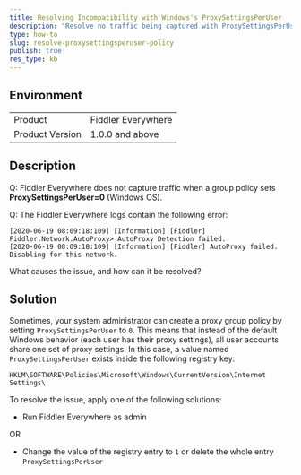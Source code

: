 ```yaml
---
title: Resolving Incompatibility with Windows's ProxySettingsPerUser
description: "Resolve no traffic being captured with ProxySettingsPerUser group policy setting."
type: how-to
slug: resolve-proxysettingsperuser-policy
publish: true
res_type: kb
---
```


## Environment

|   |   |
|---|---|
| Product   |  Fiddler Everywhere  | Fiddler Everywhere |
| Product Version | 1.0.0 and above  |

## Description

Q: Fiddler Everywhere does not capture traffic when a group policy sets **ProxySettingsPerUser=0** (Windows OS).

Q: The Fiddler Everywhere logs contain the following error:
```
[2020-06-19 08:09:18:109] [Information] [Fiddler] Fiddler.Network.AutoProxy> AutoProxy Detection failed.
[2020-06-19 08:09:18:109] [Information] [Fiddler] AutoProxy failed. Disabling for this network.
```

What causes the issue, and how can it be resolved?

## Solution

Sometimes, your system administrator can create a proxy group policy by setting `ProxySettingsPerUser` to `0`. This means that instead of the default Windows behavior (each user has their proxy settings), all user accounts share one set of proxy settings. In this case, a value named `ProxySettingsPerUser` exists inside the following registry key:

```
HKLM\SOFTWARE\Policies\Microsoft\Windows\CurrentVersion\Internet Settings\ 
```

To resolve the issue, apply one of the following solutions:

* Run Fiddler Everywhere as admin

OR

* Change the value of the registry entry to `1` or delete the whole entry `ProxySettingsPerUser`